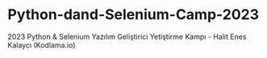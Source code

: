 # Python-dand-Selenium-Camp-2023
2023 Python &amp; Selenium Yazılım Geliştirici Yetiştirme Kampı - Halit Enes Kalaycı (Kodlama.io)

